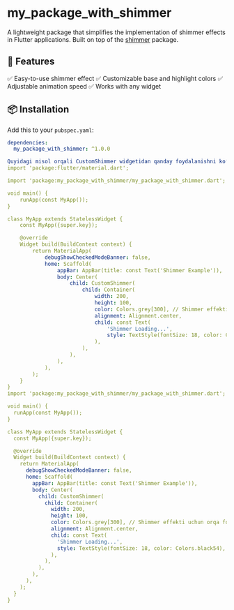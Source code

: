 # my_package_with_shimmer

A lightweight package that simplifies the implementation of shimmer effects in Flutter applications.
Built on top of the [shimmer](https://pub.dev/packages/shimmer) package.

## 🌟 Features
✅ Easy-to-use shimmer effect
✅ Customizable base and highlight colors
✅ Adjustable animation speed
✅ Works with any widget

## 📦 Installation
Add this to your `pubspec.yaml`:
```yaml
dependencies:
  my_package_with_shimmer: ^1.0.0

Quyidagi misol orqali CustomShimmer widgetidan qanday foydalanishni ko‘rishingiz mumkin:
import 'package:flutter/material.dart';

import 'package:my_package_with_shimmer/my_package_with_shimmer.dart';

void main() {
    runApp(const MyApp());
}

class MyApp extends StatelessWidget {
    const MyApp({super.key});

    @override
    Widget build(BuildContext context) {
        return MaterialApp(
            debugShowCheckedModeBanner: false,
            home: Scaffold(
                appBar: AppBar(title: const Text('Shimmer Example')),
                body: Center(
                    child: CustomShimmer(
                        child: Container(
                            width: 200,
                            height: 100,
                            color: Colors.grey[300], // Shimmer effekti uchun orqa fon
                            alignment: Alignment.center,
                            child: const Text(
                                'Shimmer Loading...',
                                style: TextStyle(fontSize: 18, color: Colors.black54),
                            ),
                        ),
                    ),
                ),
            ),
        );
    }
}
import 'package:my_package_with_shimmer/my_package_with_shimmer.dart';

void main() {
  runApp(const MyApp());
}

class MyApp extends StatelessWidget {
  const MyApp({super.key});

  @override
  Widget build(BuildContext context) {
    return MaterialApp(
      debugShowCheckedModeBanner: false,
      home: Scaffold(
        appBar: AppBar(title: const Text('Shimmer Example')),
        body: Center(
          child: CustomShimmer(
            child: Container(
              width: 200,
              height: 100,
              color: Colors.grey[300], // Shimmer effekti uchun orqa fon
              alignment: Alignment.center,
              child: const Text(
                'Shimmer Loading...',
                style: TextStyle(fontSize: 18, color: Colors.black54),
              ),
            ),
          ),
        ),
      ),
    );
  }
}
